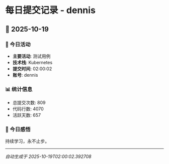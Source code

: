 # 每日提交记录 - dennis

## 📅 2025-10-19

### 🎯 今日活动
- **主要活动**: 测试用例
- **技术栈**: Kubernetes
- **提交时间**: 02:00:02
- **账号**: dennis

### 📊 统计信息
- 总提交次数: 809
- 代码行数: 4070
- 活跃天数: 657

### 💭 今日感悟
持续学习，永不止步。

---
*自动生成于 2025-10-19T02:00:02.392708*
